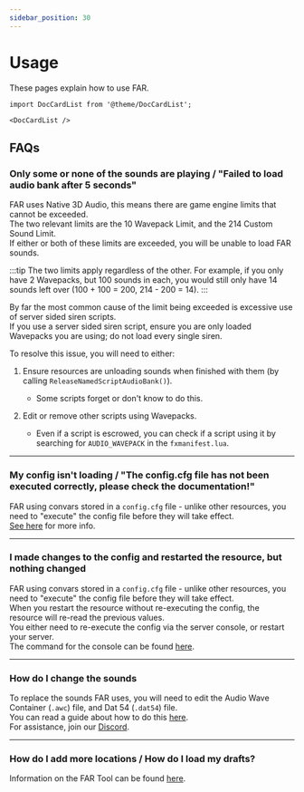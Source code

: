 ```yaml
---
sidebar_position: 30
---
```


# Usage

These pages explain how to use FAR.

```mdx-code-block
import DocCardList from '@theme/DocCardList';

<DocCardList />
```

## FAQs
### Only some or none of the sounds are playing / "Failed to load audio bank after 5 seconds"

FAR uses Native 3D Audio, this means there are game engine limits that cannot be exceeded.  
The two relevant limits are the 10 Wavepack Limit, and the 214 Custom Sound Limit.  
If either or both of these limits are exceeded, you will be unable to load FAR sounds.

:::tip
The two limits apply regardless of the other. For example, if you only have 2 Wavepacks, but 100 sounds in each, you would still only have 14 sounds left over (100 + 100 = 200, 214 - 200 = 14).
:::

By far the most common cause of the limit being exceeded is excessive use of server sided siren scripts.  
If you use a server sided siren script, ensure you are only loaded Wavepacks you are using; do not load every single siren.

To resolve this issue, you will need to either:

1. Ensure resources are unloading sounds when finished with them (by calling `ReleaseNamedScriptAudioBank()`).
   - Some scripts forget or don't know to do this.

2. Edit or remove other scripts using Wavepacks.
   - Even if a script is escrowed, you can check if a script using it by searching for `AUDIO_WAVEPACK` in the `fxmanifest.lua`.

***

### My config isn't loading / "The config.cfg file has not been executed correctly, please check the documentation!"
FAR using convars stored in a `config.cfg` file - unlike other resources, you need to "execute" the config file before they will take effect.  
[See here](../install.md#installing-the-resource) for more info.

***

### I made changes to the config and restarted the resource, but nothing changed
FAR using convars stored in a `config.cfg` file - unlike other resources, you need to "execute" the config file before they will take effect.  
When you restart the resource without re-executing the config, the resource will re-read the previous values.  
You either need to re-execute the config via the server console, or restart your server.  
The command for the console can be found [here](../install.md#installing-the-resource).

***

### How do I change the sounds
To replace the sounds FAR uses, you will need to edit the Audio Wave Container (`.awc`) file, and Dat 54 (`.dat54`) file.  
You can read a guide about how to do this [here](https://github.com/ChatDisabled/nativeAudio/tree/master/SimpleSound).  
For assistance, join our [Discord](https://inferno.codes/discord).

***

### How do I add more locations / How do I load my drafts?
Information on the FAR Tool can be found [here](../developers/tool.md).
